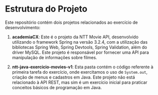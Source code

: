 # Estrutura do Projeto

Este repositório contém dois projetos relacionados ao exercício de desenvolvimento:

1. **academiaCX**: Este é o projeto da NTT Movie API, desenvolvido utilizando o framework Spring na versão 3.2.4, com a utilização das bibliotecas Spring Web, Spring Devtools, Spring Validation, além do driver MySQL. Este projeto é responsável por fornecer uma API  para manipulação de informações sobre filmes.

2. **ntt-java-exercicio-movies-v1**: Esta pasta contém o código referente à primeira tarefa do exercício, onde exercitamos o uso de `System.out`, criação de menus e cadastros em Java. Este projeto não está relacionado à API REST, mas sim é um exercício inicial para praticar conceitos básicos de programação em Java.
